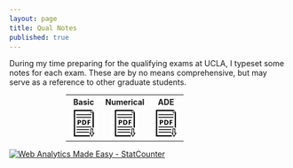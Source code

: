 ```yaml
---
layout: page
title: Qual Notes
published: true
---
```


During my time preparing for the qualifying exams at UCLA, I typeset some notes for each exam. These are by no means comprehensive, but may serve as a reference to other graduate students. 

<div class = "featured">
  <center>
  <table style="width: 300px; background-color:rgba(0, 0, 0, 0);">
    <tr>
      <th align="center">Basic</th>
      <th align="center">Numerical</th>
      <th align="center">ADE</th>
    </tr>
    <tr>
      <td align="center">
        <div class="brightness">
          <a href="/public/qual-notes/Heaton-Basic-Exam-Notes.pdf"><img src="/public/images/preprint-icon2.png" alt="preprint" class="image" style="width:50px">
          </a> 
        </div>
      </td>
      <td align="center">
        <div class="brightness">
          <a href="/public/qual-notes/Heaton-Numerical-Exam-Notes.pdf"><img src="/public/images/preprint-icon2.png" alt="preprint" class="image" style="width:50px">
          </a> 
        </div>
      </td>  
      <td align="center">
        <div class="brightness">
          <a href="/public/qual-notes/Heaton-ADE-Exam-Notes.pdf"><img src="/public/images/preprint-icon2.png" alt="preprint" class="image" style="width:50px">
          </a>
        </div>
  	  </td>
    </tr>
  </table>
  </center>
    <!-- Start of StatCounter Code for Default Guide -->
    <script type="text/javascript">
    var sc_project=11458818; 
    var sc_invisible=0; 
    var sc_security="c3a494a0"; 
    var scJsHost = (("https:" == document.location.protocol) ?
    "https://secure." : "http://www.");
    document.write("<sc"+"ript type='text/javascript' src='" + scJsHost+
    "statcounter.com/counter/counter.js'></"+"script>");
    </script>
    <noscript><div class="statcounter"><a title="Web Analytics Made Easy -
    StatCounter" href="http://statcounter.com/" target="_blank"><img
    class="statcounter" src="//c.statcounter.com/11458818/0/c3a494a0/0/"
    alt="Web Analytics Made Easy - StatCounter"></a></div></noscript>
    <!-- End of StatCounter Code for Default Guide -->  
</div>
